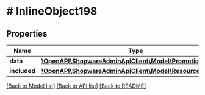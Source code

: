 # # InlineObject198

## Properties

Name | Type | Description | Notes
------------ | ------------- | ------------- | -------------
**data** | [**\OpenAPI\ShopwareAdminApiClient\Model\PromotionSetgroup**](PromotionSetgroup.md) |  | [optional]
**included** | [**\OpenAPI\ShopwareAdminApiClient\Model\Resource[]**](Resource.md) |  | [optional]

[[Back to Model list]](../../README.md#models) [[Back to API list]](../../README.md#endpoints) [[Back to README]](../../README.md)
